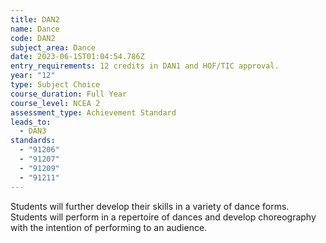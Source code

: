```yaml
---
title: DAN2
name: Dance
code: DAN2
subject_area: Dance
date: 2023-06-15T01:04:54.786Z
entry_requirements: 12 credits in DAN1 and HOF/TIC approval.
year: "12"
type: Subject Choice
course_duration: Full Year
course_level: NCEA 2
assessment_type: Achievement Standard
leads_to:
  - DAN3
standards:
  - "91206"
  - "91207"
  - "91209"
  - "91211"
---
```

Students will further develop their skills in a variety of dance forms. Students will perform in a repertoire of dances and develop choreography with the intention of performing to an audience.
